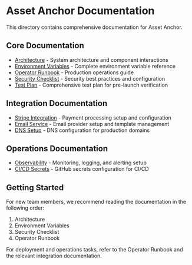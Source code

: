 # Asset Anchor Documentation

This directory contains comprehensive documentation for Asset Anchor.

## Core Documentation

- [Architecture](./ARCHITECTURE.md) - System architecture and component interactions
- [Environment Variables](./ENVIRONMENT.md) - Complete environment variable reference
- [Operator Runbook](./OPERATOR_RUNBOOK.md) - Production operations guide
- [Security Checklist](./SECURITY_CHECKLIST.md) - Security best practices and configuration
- [Test Plan](./TEST_PLAN.md) - Comprehensive test plan for pre-launch verification

## Integration Documentation

- [Stripe Integration](./STRIPE.md) - Payment processing setup and configuration
- [Email Service](./EMAIL.md) - Email provider setup and template management
- [DNS Setup](./DNS_SETUP.md) - DNS configuration for production domains

## Operations Documentation

- [Observability](./OBSERVABILITY.md) - Monitoring, logging, and alerting setup
- [CI/CD Secrets](./CI_SECRETS.md) - GitHub secrets configuration for CI/CD

## Getting Started

For new team members, we recommend reading the documentation in the following order:

1. Architecture
2. Environment Variables
3. Security Checklist
4. Operator Runbook

For deployment and operations tasks, refer to the Operator Runbook and the relevant integration documentation.
